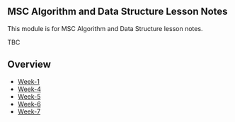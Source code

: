## MSC Algorithm and Data Structure Lesson Notes

This module is for MSC Algorithm and Data Structure lesson notes.

TBC

## Overview

- [Week-1](/algorithm-and-data-structure/Week-1.md)
- [Week-4](/algorithm-and-data-structure/Week-4.md)
- [Week-5](/algorithm-and-data-structure/Week-5.md)
- [Week-6](/algorithm-and-data-structure/Week-6.md)
- [Week-7](/algorithm-and-data-structure/Week-7.md)